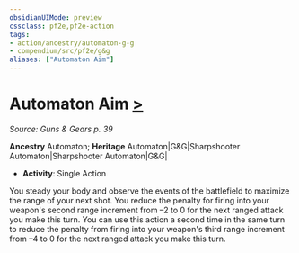 ```yaml
---
obsidianUIMode: preview
cssclass: pf2e,pf2e-action
tags:
- action/ancestry/automaton-g-g
- compendium/src/pf2e/g&g
aliases: ["Automaton Aim"]
---
```

# Automaton Aim [>](/rules/core-rulebook/chapter-9-playing-the-game.md#Actions "Single Action")
*Source: Guns & Gears p. 39*  

**Ancestry** Automaton; **Heritage** Automaton|G&G|Sharpshooter Automaton|Sharpshooter Automaton|G&G|
- **Activity**: Single Action

You steady your body and observe the events of the battlefield to maximize the range of your next shot. You reduce the penalty for firing into your weapon's second range increment from –2 to 0 for the next ranged attack you make this turn. You can use this action a second time in the same turn to reduce the penalty from firing into your weapon's third range increment from –4 to 0 for the next ranged attack you make this turn.